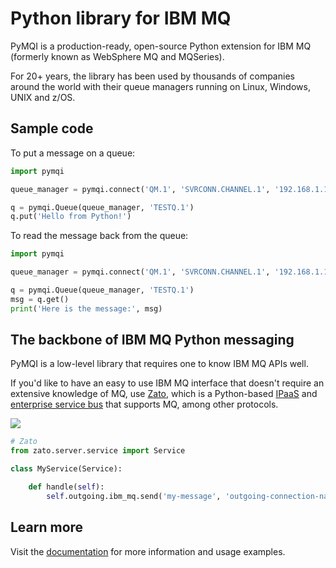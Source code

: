 
# Python library for IBM MQ

PyMQI is a production-ready, open-source Python extension for IBM MQ (formerly known as WebSphere MQ and MQSeries).

For 20+ years, the library has been used by thousands of companies around the world with their queue managers running on
Linux, Windows, UNIX and z/OS.

## Sample code

To put a message on a queue:

```python
import pymqi

queue_manager = pymqi.connect('QM.1', 'SVRCONN.CHANNEL.1', '192.168.1.121(1434)')

q = pymqi.Queue(queue_manager, 'TESTQ.1')
q.put('Hello from Python!')
```

To read the message back from the queue:

```python
import pymqi

queue_manager = pymqi.connect('QM.1', 'SVRCONN.CHANNEL.1', '192.168.1.121(1434)')

q = pymqi.Queue(queue_manager, 'TESTQ.1')
msg = q.get()
print('Here is the message:', msg)
```

## The backbone of IBM MQ Python messaging

PyMQI is a low-level library that requires one to know IBM MQ APIs well.

If you'd like to have an easy to use IBM MQ interface that doesn't require an extensive knowledge of MQ,
use
[Zato](https://zato.io),
which is a Python-based
[IPaaS](https://zato.io/articles/integration-platform.html)
and
[enterprise service bus](https://zato.io/en/docs/3.3/intro/esb-soa.html)
that supports MQ, among other protocols.

![](https://upcdn.io/kW15bqq/raw/root/en/docs/3.3/gfx/api/screenshots/mq.png)


```python
# Zato
from zato.server.service import Service

class MyService(Service):

    def handle(self):
        self.outgoing.ibm_mq.send('my-message', 'outgoing-connection-name', 'QUEUE.1')
```

## Learn more

Visit the [documentation](https://zato.io/pymqi/index.html?gh) for more information and usage examples.

